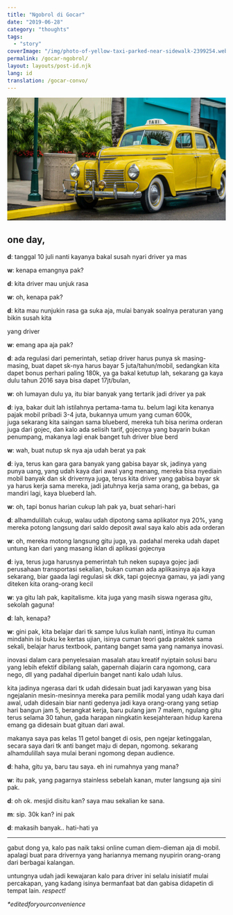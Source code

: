 ```yaml
---
title: "Ngobrol di Gocar"
date: "2019-06-28"
category: "thoughts"
tags:
  - "story"
coverImage: "/img/photo-of-yellow-taxi-parked-near-sidewalk-2399254.webp"
permalink: /gocar-ngobrol/
layout: layouts/post-id.njk
lang: id
translation: /gocar-convo/
---
```


![](/img/photo-of-yellow-taxi-parked-near-sidewalk-2399254.webp)

## one day,

**d**: tanggal 10 juli nanti kayanya bakal susah nyari driver ya mas

**w**: kenapa emangnya pak?

**d**: kita driver mau unjuk rasa

**w**: oh, kenapa pak?

**d**: kita mau nunjukin rasa ga suka aja, mulai banyak soalnya peraturan yang bikin susah kita

yang driver

**w**: emang apa aja pak?

**d**: ada regulasi dari pemerintah, setiap driver harus punya sk masing-masing, buat dapet sk-nya harus bayar 5 juta/tahun/mobil, sedangkan kita dapet bonus perhari paling 180k, ya ga bakal ketutup lah, sekarang ga kaya dulu tahun 2016 saya bisa dapet 17jt/bulan,

**w**: oh lumayan dulu ya, itu biar banyak yang tertarik jadi driver ya pak

**d**: iya, bakar duit lah istilahnya pertama-tama tu. belum lagi kita kenanya pajak mobil pribadi 3-4 juta, bukannya umum yang cuman 600k, juga sekarang kita saingan sama blueberd, mereka tuh bisa nerima orderan juga dari gojec, dan kalo ada selisih tarif, gojecnya yang bayarin bukan penumpang, makanya lagi enak banget tuh driver blue berd

**w**: wah, buat nutup sk nya aja udah berat ya pak

**d**: iya, terus kan gara gara banyak yang gabisa bayar sk, jadinya yang punya uang, yang udah kaya dari awal yang menang, mereka bisa nyediain mobil banyak dan sk drivernya juga, terus kita driver yang gabisa bayar sk ya harus kerja sama mereka, jadi jatuhnya kerja sama orang, ga bebas, ga mandiri lagi, kaya blueberd lah.

**w**: oh, tapi bonus harian cukup lah pak ya, buat sehari-hari

**d**: alhamdulillah cukup, walau udah dipotong sama aplikator nya 20%, yang mereka potong langsung dari saldo deposit awal saya kalo abis ada orderan

**w**: oh, mereka motong langsung gitu juga, ya. padahal mereka udah dapet untung kan dari yang masang iklan di aplikasi gojecnya

**d**: iya, terus juga harusnya pemerintah tuh neken supaya gojec jadi perusahaan transportasi sekalian, bukan cuman ada aplikasinya aja kaya sekarang, biar gaada lagi regulasi sk dkk, tapi gojecnya gamau, ya jadi yang diteken kita orang-orang kecil

**w**: ya gitu lah pak, kapitalisme. kita juga yang masih siswa ngerasa gitu, sekolah gaguna!

**d**: lah, kenapa?

**w**: gini pak, kita belajar dari tk sampe lulus kuliah nanti, intinya itu cuman mindahin isi buku ke kertas ujian, isinya cuman teori gada praktek sama sekali, belajar harus textbook, pantang banget sama yang namanya inovasi.

inovasi dalam cara penyelesaian masalah atau kreatif nyiptain solusi baru yang lebih efektif dibilang salah, gapernah diajarin cara ngomong, cara nego, dll yang padahal diperluin banget nanti kalo udah lulus.

kita jadinya ngerasa dari tk udah didesain buat jadi karyawan yang bisa ngejalanin mesin-mesinnya mereka para pemilik modal yang udah kaya dari awal, udah didesain biar nanti gedenya jadi kaya orang-orang yang setiap hari bangun jam 5, berangkat kerja, baru pulang jam 7 malem, ngulang gitu terus selama 30 tahun, gada harapan ningkatin kesejahteraan hidup karena emang ga didesain buat gituan dari awal.

makanya saya pas kelas 11 getol banget di osis, pen ngejar ketinggalan, secara saya dari tk anti banget maju di depan, ngomong. sekarang alhamdulillah saya mulai berani ngomong depan audience.

**d**: haha, gitu ya, baru tau saya. eh ini rumahnya yang mana?

**w**: itu pak, yang pagarnya stainless sebelah kanan, muter langsung aja sini pak.

**d**: oh ok. mesjid disitu kan? saya mau sekalian ke sana.

**m**: sip. 30k kan? ini pak

**d**: makasih banyak.. hati-hati ya

---

gabut dong ya, kalo pas naik taksi online cuman diem-dieman aja di mobil. apalagi buat para drivernya yang hariannya memang nyupirin orang-orang dari berbagai kalangan.

untungnya udah jadi kewajaran kalo para driver ini selalu inisiatif mulai percakapan, yang kadang isinya bermanfaat bat dan gabisa didapetin di tempat lain. _respect!_

_\*editedforyourconvenience_
